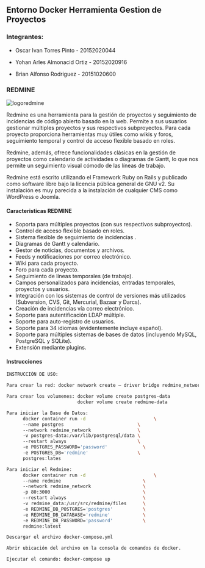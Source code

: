 ## Entorno Docker Herramienta Gestion de Proyectos
### Integrantes:
- Oscar Ivan Torres Pinto - 20152020044

- Yohan Arles Almonacid Ortiz - 20152020916 

- Brian Alfonso Rodriguez - 20151020600


### REDMINE
![logoredmine](https://user-images.githubusercontent.com/30842893/56640373-780f9680-6638-11e9-9573-ef5daad313c2.png)

Redmine es una herramienta para la gestión de proyectos y seguimiento de incidencias de código abierto basado en la web. Permite a sus usuarios gestionar múltiples proyectos y sus respectivos subproyectos. Para cada proyecto proporciona herramientas muy útiles como wikis y foros, seguimiento temporal y control de acceso flexible basado en roles.

Redmine, además, ofrece funcionalidades clásicas en la gestión de proyectos como calendario de actividades o diagramas de Gantt, lo que nos permite un seguimiento visual cómodo de las líneas de trabajo.

Redmine está escrito utilizando el Framework Ruby on Rails y publicado como software libre bajo la licencia pública general de GNU v2. Su instalación es muy parecida a la instalación de cualquier CMS como WordPress o Joomla.

#### Caracteristicas REDMINE

- Soporta para múltiples proyectos (con sus respectivos subproyectos).
- Control de acceso flexible basado en roles.
- Sistema flexible de seguimiento de incidencias .
- Diagramas de Gantt y calendario.
- Gestor de noticias, documentos y archivos.
- Feeds y notificaciones por correo electrónico.
- Wiki para cada proyecto.
- Foro para cada proyecto.
- Seguimiento de líneas temporales (de trabajo).
- Campos personalizados para incidencias, entradas temporales, proyectos y usuarios.
- Integración con los sistemas de control de versiones más utilizados (Subversion, CVS, Git, Mercurial, Bazaar y Darcs).
- Creación de incidencias vía correo electrónico.
- Soporte para autentificación LDAP múltiple.
- Soporte para auto-registro de usuarios.
- Soporte para 34 idiomas (evidentemente incluye español).
- Soporte para múltiples sistemas de bases de datos (incluyendo MySQL, PostgreSQL y SQLite).
- Extensión mediante plugins.

#### Instrucciones
```sh
INSTRUCCIÓN DE USO:

Para crear la red: docker network create — driver bridge redmine_network

Para crear los volumenes: docker volume create postgres-data
                          docker volume create redmine-data

Para iniciar la Base de Datos:  
      docker container run -d                         \ 
      --name postgres                           \ 
      --network redmine_network                 \ 
      -v postgres-data:/var/lib/postgresql/data \ 
      --restart always                          \ 
      -e POSTGRES_PASSWORD='password'             \ 
      -e POSTGRES_DB='redmine'                  \ 
      postgres:lates

Para iniciar el Redmine:
      docker container run -d                         \ 
      --name redmine                              \ 
      --network redmine_network                   \ 
      -p 80:3000                                  \ 
      --restart always                            \ 
      -v redmine_data:/usr/src/redmine/files      \ 
      -e REDMINE_DB_POSTGRES='postgres'           \ 
      -e REDMINE_DB_DATABASE='redmine'            \ 
      -e REDMINE_DB_PASSWORD='password'           \ 
      redmine:latest

Descargar el archivo docker-compose.yml

Abrir ubicación del archivo en la consola de comandos de docker.

Ejecutar el comando: docker-compose up
```

